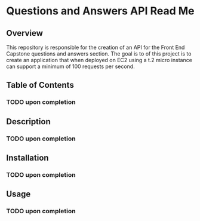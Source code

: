 # Questions and Answers API Read Me

## Overview

This repository is responsible for the creation of an API for the Front End Capstone questions and answers section. The goal is to of this project is to create an application that when deployed on EC2 using a t.2 micro instance can support a minimum of 100 requests per second.

## Table of Contents

### TODO upon completion

## Description

### TODO upon completion

## Installation

### TODO upon completion

## Usage

### TODO upon completion
